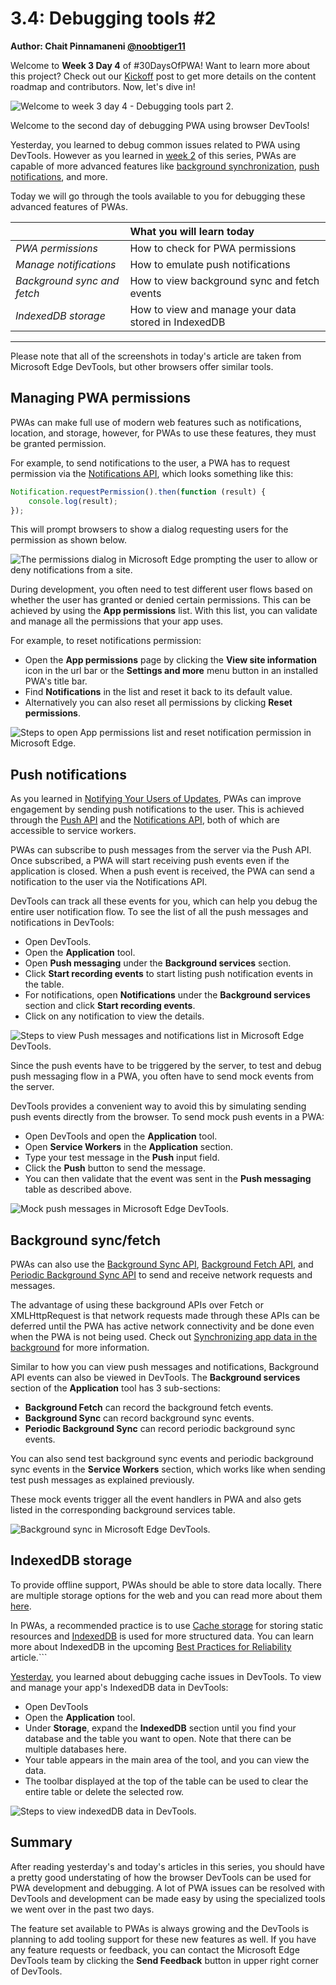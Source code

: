 # 3.4: Debugging tools #2

**Author: Chait Pinnamaneni [@noobtiger11](https://twitter.com/noobtiger11)**

Welcome to **Week 3 Day 4** of #30DaysOfPWA! Want to learn more about this project? Check out our [Kickoff](../index.md) post to get more details on the content roadmap and contributors. Now, let's dive in!

![Welcome to week 3 day 4 - Debugging tools part 2.](_media/day-04.jpg)

Welcome to the second day of debugging PWA using browser DevTools!

Yesterday, you learned to debug common issues related to PWA using DevTools. However as you learned in [week 2](../advanced-capabilities/index.md) of this series, PWAs are capable of more advanced features like [background synchronization](../advanced-capabilities/06.md), [push notifications](../advanced-capabilities/07.md), and more.

Today we will go through the tools available to you for debugging these advanced features of PWAs.

|                             | What you will learn today                            |
| :-------------------------- | :--------------------------------------------------- |
| _PWA permissions_           | How to check for PWA permissions                     |
| _Manage notifications_      | How to emulate push notifications                    |
| _Background sync and fetch_ | How to view background sync and fetch events         |
| _IndexedDB storage_         | How to view and manage your data stored in IndexedDB |

---

Please note that all of the screenshots in today's article are taken from Microsoft Edge DevTools, but other browsers offer similar tools.

## Managing PWA permissions

PWAs can make full use of modern web features such as notifications, location, and storage, however, for PWAs to use these features, they must be granted permission.

For example, to send notifications to the user, a PWA has to request permission via the [Notifications API](https://aka.ms/learn-PWA/30Days-3.4/developer.mozilla.org/docs/Web/API/Notifications_API), which looks something like this:

```javascript
Notification.requestPermission().then(function (result) {
	console.log(result);
});
```

This will prompt browsers to show a dialog requesting users for the permission as shown below.

![The permissions dialog in Microsoft Edge prompting the user to allow or deny notifications from a site.](_media/day-04-permission-dialog.png)

During development, you often need to test different user flows based on whether the user has granted or denied certain permissions. This can be achieved by using the **App permissions** list. With this list, you can validate and manage all the permissions that your app uses.

For example, to reset notifications permission:

-   Open the **App permissions** page by clicking the **View site information** icon in the url bar or the **Settings and more** menu button in an installed PWA's title bar.
-   Find **Notifications** in the list and reset it back to its default value.
-   Alternatively you can also reset all permissions by clicking **Reset permissions**.

![Steps to open App permissions list and reset notification permission in Microsoft Edge.](_media/day-04-all-permission.png)

## Push notifications

As you learned in [Notifying Your Users of Updates](../advanced-capabilities/07.md), PWAs can improve engagement by sending push notifications to the user. This is achieved through the [Push API](https://aka.ms/learn-PWA/30Days-3.4/developer.mozilla.org/docs/Web/API/Push_API) and the [Notifications API](https://aka.ms/learn-PWA/30Days-3.4/developer.mozilla.org/docs/Web/API/Notifications_API), both of which are accessible to service workers.

PWAs can subscribe to push messages from the server via the Push API. Once subscribed, a PWA will start receiving push events even if the application is closed. When a push event is received, the PWA can send a notification to the user via the Notifications API.

DevTools can track all these events for you, which can help you debug the entire user notification flow. To see the list of all the push messages and notifications in DevTools:

-   Open DevTools.
-   Open the **Application** tool.
-   Open **Push messaging** under the **Background services** section.
-   Click **Start recording events** to start listing push notification events in the table.
-   For notifications, open **Notifications** under the **Background services** section and click **Start recording events**.
-   Click on any notification to view the details.

![Steps to view Push messages and notifications list in Microsoft Edge DevTools.](_media/day-04-notifications-table.png)

Since the push events have to be triggered by the server, to test and debug push messaging flow in a PWA, you often have to send mock events from the server.

DevTools provides a convenient way to avoid this by simulating sending push events directly from the browser. To send mock push events in a PWA:

-   Open DevTools and open the **Application** tool.
-   Open **Service Workers** in the **Application** section.
-   Type your test message in the **Push** input field.
-   Click the **Push** button to send the message.
-   You can then validate that the event was sent in the **Push messaging** table as described above.

![Mock push messages in Microsoft Edge DevTools.](_media/day-04-push-messages-mock.png)

## Background sync/fetch

PWAs can also use the [Background Sync API](https://aka.ms/learn-PWA/30Days-3.4/developer.mozilla.org/en-US/docs/Web/API/Background_Synchronization_API), [Background Fetch API](https://aka.ms/learn-PWA/30Days-3.4/developer.mozilla.org/docs/Web/API/Background_Fetch_API), and [Periodic Background Sync API](https://aka.ms/learn-PWA/30Days-3.4/developer.mozilla.org/docs/Web/API/Web_Periodic_Background_Synchronization_API) to send and receive network requests and messages.

The advantage of using these background APIs over Fetch or XMLHttpRequest is that network requests made through these APIs can be deferred until the PWA has active network connectivity and be done even when the PWA is not being used. Check out [Synchronizing app data in the background](../advanced-capabilities/06.md) for more information.

Similar to how you can view push messages and notifications, Background API events can also be viewed in DevTools. The **Background services** section of the **Application** tool has 3 sub-sections:

-   **Background Fetch** can record the background fetch events.
-   **Background Sync** can record background sync events.
-   **Periodic Background Sync** can record periodic background sync events.

You can also send test background sync events and periodic background sync events in the **Service Workers** section, which works like when sending test push messages as explained previously.

These mock events trigger all the event handlers in PWA and also gets listed in the corresponding background services table.

![Background sync in Microsoft Edge DevTools.](_media/day-04-background-services.png)

## IndexedDB storage

To provide offline support, PWAs should be able to store data locally. There are multiple storage options for the web and you can read more about them [here](../core-concepts/05.md).

In PWAs, a recommended practice is to use [Cache storage](../advanced-capabilities/05.md) for storing static resources and [IndexedDB](https://aka.ms/learn-PWA/30Days-3.4/developer.mozilla.org/docs/Web/API/IndexedDB_API) is used for more structured data. You can learn more about IndexedDB in the upcoming [Best Practices for Reliability](../platforms-practices/04.md) article.```

[Yesterday](./03.md), you learned about debugging cache issues in DevTools. To view and manage your app's IndexedDB data in DevTools:

-   Open DevTools
-   Open the **Application** tool.
-   Under **Storage**, expand the **IndexedDB** section until you find your database and the table you want to open. Note that there can be multiple databases here.
-   Your table appears in the main area of the tool, and you can view the data.
-   The toolbar displayed at the top of the table can be used to clear the entire table or delete the selected row.

![Steps to view indexedDB data in DevTools.](_media/day-04-indexeddb.png)

## Summary

After reading yesterday's and today's articles in this series, you should have a pretty good understating of how the browser DevTools can be used for PWA development and debugging. A lot of PWA issues can be resolved with DevTools and development can be made easy by using the specialized tools we went over in the past two days.

The feature set available to PWAs is always growing and the DevTools is planning to add tooling support for these new features as well. If you have any feature requests or feedback, you can contact the Microsoft Edge DevTools team by clicking the **Send Feedback** button in upper right corner of DevTools.
